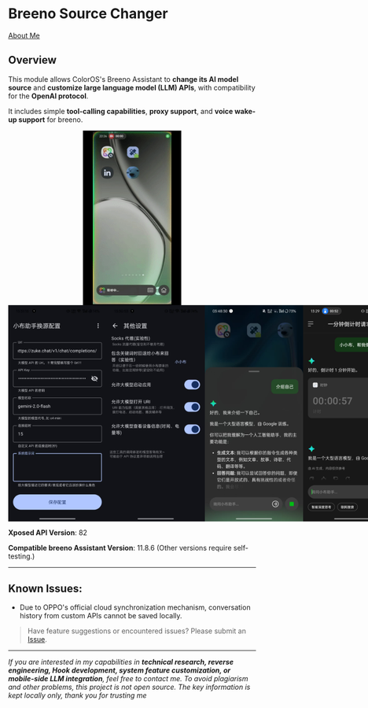 # Breeno Source Changer



[About Me](https://github.com/niki914)



## Overview



This module allows ColorOS's Breeno Assistant to **change its AI model source** and **customize large language model (LLM) APIs**, with compatibility for the **OpenAI protocol**.

It includes simple **tool-calling capabilities**, **proxy support**, and **voice wake-up support** for breeno.

<div style="display: flex; justify-content: space-around;">
  <img src="https://github.com/Xposed-Modules-Repo/com.niki.breeno.openai/blob/main/img/record.gif?raw=true" alt="record" width="200"/>
</div>

<div style="display: flex; justify-content: space-around;">
  <img src="https://github.com/Xposed-Modules-Repo/com.niki.breeno.openai/blob/main/img/pa1.jpg?raw=true" alt="p1" width="200"/>
  <img src="https://github.com/Xposed-Modules-Repo/com.niki.breeno.openai/blob/main/img/pa2.jpg?raw=true" alt="p2" width="200"/>
  <img src="https://github.com/Xposed-Modules-Repo/com.niki.breeno.openai/blob/main/img/pa3.jpg?raw=true" alt="p3" width="200"/>
  <img src="https://github.com/Xposed-Modules-Repo/com.niki.breeno.openai/blob/main/img/pa4.jpg?raw=true" alt="p4" width="200"/>
</div>



**Xposed API Version**: 82

**Compatible breeno Assistant Version**: 11.8.6 (Other versions require self-testing.)

------



## Known Issues:



- Due to OPPO's official cloud synchronization mechanism, conversation history from custom APIs cannot be saved locally.

> Have feature suggestions or encountered issues? Please submit an [Issue](https://github.com/Xposed-Modules-Repo/com.niki.breeno.openai/issues/new).

------

*If you are interested in my capabilities in **technical research, reverse engineering, Hook development, system feature customization, or mobile-side LLM integration**, feel free to contact me.*
*To avoid plagiarism and other problems, this project is not open source. The key information is kept locally only, thank you for trusting me*
